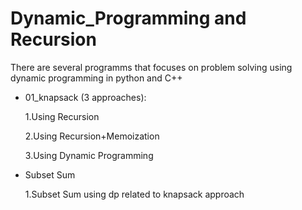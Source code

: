 # Dynamic_Programming and Recursion
There are several programms that focuses on problem solving using dynamic programming in python and C++

* 01_knapsack (3 approaches):

  1.Using Recursion

  2.Using Recursion+Memoization

  3.Using Dynamic Programming

* Subset Sum

  1.Subset Sum using dp related to knapsack approach 
